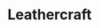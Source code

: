 ---
title: Leathercraft
crosslinks:
- LeatherClassifieds
- crafts
- u_imguralbumbot
- DIY
- youtubefactsbot
- youtubot
- MassdropBot
- Serendipity
- fo4
- upholstery
- churning
- alotabot
- hearthstone
- scuba
- leatherclassifieds
- DaftPunk
- BuyItForLife
- totallynotrobots
- ArmsandArmor
- malefashionadvice
---
